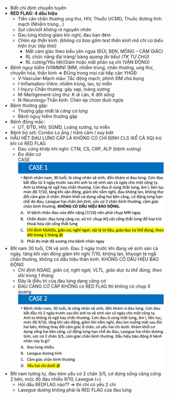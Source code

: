 - Biết chỉ định chuyển tuyến  
- **RED FLAG: 4 dấu hiệu**  
	- Tiền căn chấn thương ung thư, HIV, Thuốc UCMD, Thuốc đường tĩnh mạch (Nhiễm trùng…)  
	- _Sụt cân/sốt không rõ nguyên nhân_  
	- Đau lưng không giảm khi nghỉ, đau ban đêm  
	- _CHèn ép thần kinh: (không có bao gồm test thần kinh mà chỉ có biểu hiện trực tiếp thôi)_  
		- Mất cảm giác theo kiểu yên ngựa (ĐÙI, BẸN, MÔNG – CẢM GIÁC)  
		- RL chức năng đại tràng/ bàng _quang (bí tiểu) (TK TỰ CHỦ)_  
		- RL cương/Yếu liệt/Giảm hoặc mất phản xạ chi (VẬN ĐỘNG)  
- _Bệnh nguy hiểm (VIIMMN)_ (MM, nhiễm trùng, chấn thương, ung thư, chuyển hóa, thần kinh => ĐÚng trong mọi cái tiếp cận YHGĐ  
	- V-Vascular-Mạch máu: Tắc động mạch, phình ĐM chủ bụng  
	- I-Inflamation-Viêm: nhiễm trùng, lao, tự miễn  
	- I-Injury-Chấn thương: gãy xẹp, loãng xương  
	- M-Marligement-Ung thư: K di căn, K đốt sống  
	- N-Neurology-Thần kinh: Chèn ép chùm đuôi ngừa  
- Bệnh thường gặp:  
	- Thương gặp nhất là _căng cơ lưng_  
	- Bệnh nguy hiểm thường gặp  
- Bệnh đồng mắc:  
	- UT, ĐTĐ, HIV, SGMD, Loãng xương, tự miễn  
- Bệnh bỏ sót: Combo Lo ắng / trầm cảm / suy kiệt  
- HẦU HẾT ĐAU LƯNG CẤP LÀ KHÔNG CÓ CHỈ ĐỊNH CLS (KỂ CẢ XQ) trừ khi có RED FLAG  
	- Đau cứng khớp khi nghỉ: CTM, CS, CRP, ALP (bệnh xương)  
	- Đo điện cơ  
CASE  
![Buổi 4 - CXK - Hệ sinh sản-1687394248962.jpeg](../../../../200%20Files/image/image/Bu%E1%BB%95i%204%20-%20CXK%20-%20H%E1%BB%87%20sinh%20s%E1%BA%A3n-1687394248962.jpeg)  
- BN nam 30 tuổi, CN vệ sinh. Đau 2 ngày trước khi đang vệ sinh sàn cả ngày, tăng khi vận động giảm khi nghỉ 7/10, không lan, khoogn té ngẫ chấn thương, không có dấu hiệu thần kinh. KHÔNG CÓ DẤU HIỆU BÁO ĐỘNG  
	- _Chỉ định NSAID, giãn cơ, nghỉ ngơi, VLTL, giáo dục tư thế đúng, theo dõi trong 1 tháng_  
	- Đây là điều trị của đau lưng dạng căng cơ  
	- ĐAU CĂNG CƠ CẤP KHÔNG có RED FLAG thì không có chụp X quang  
![Buổi 4 - CXK - Hệ sinh sản-1687394242838.jpeg](../../../../200%20Files/image/image/Bu%E1%BB%95i%204%20-%20CXK%20-%20H%E1%BB%87%20sinh%20s%E1%BA%A3n-1687394242838.jpeg)    
- BN nam tương tự, đau kèm yếu cơ 2 chân 3/5, cơ dựng sống căng cứng 2 bên, mức độ đau nhiều 9/10, Lasegue (+)  
	- Hỏi dấu REDFLAG nào?? => thì chỉ có yếu 2 chi  
	- Lasegue dương không phải là RED FLAG của đau lưng